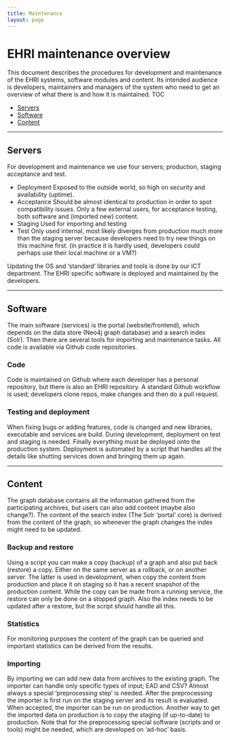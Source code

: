 ```yaml
---
title: Maintenance
layout: page
---
```


EHRI maintenance overview
=========================

This document describes the procedures for development and maintenance of the EHRI systems, software modules and content. Its intended audience is developers, maintainers and managers of the system who need to get an overview of what there is and how it is maintained. 
TOC

* [Servers](#servers)
* [Software](#software)
* [Content](#content)

---

Servers <a id="servers"></a>
-------
For development and maintenance we use four servers; production, staging acceptance and test. 

*	Deployment
Exposed to the outside world, so high on security and availability (uptime). 
*	Acceptance
Should be almost identical to production in order to spot compatibility issues. Only a few external users, for acceptance testing, both software and (imported new) content. 
*	Staging
Used for importing and testing
*	Test
Only used internal, most likely diverges from production much more than the staging server because developers need to try new things on this machine first. (in practice it is hardly used, developers could perhaps use their local machine or a VM?)

Updating the OS and ‘standard’ libraries and tools is done by our ICT department. The EHRI specific software is deployed and maintained by the developers. 

---

Software <a id="software"></a>
--------
The main software (services) is the portal (website/frontend), which depends on the data store (Neo4j graph database) and a search index (Solr). Then there are several tools for importing and maintenance tasks. All code is available via Github code repositories. 


### Code
Code is maintained on Github where each developer has a personal repository, but there is also an EHRI repository. A standard Github workflow is used; developers clone repos, make changes and then do a pull request. 


### Testing and deployment
When fixing bugs or adding features, code is changed and new libraries, executable and services are build. During development, deployment on test and staging is needed. Finally everything must be deployed onto the production system. Deployment is automated by a script that handles all the details like shutting services down and bringing them up again. 


---

Content <a id="content"></a>
-------
The graph database contains all the information gathered from the participating archives, but users can also add content (maybe also change?). The content of the search index (The Solr ‘portal’ core) is derived from the content of the graph, so whenever the graph changes the index might need to be updated. 


### Backup and restore
Using a script you can make a copy (backup) of a graph and also put back (restore) a copy. Either on the same server as a rollback, or on another server. 
The latter is used in development, when copy the content from production and place it on staging so it has a recent snapshot of the production content. 
While the copy can be made from a running service, the restore can only be done on a stopped graph. Also the index needs to be updated after a restore, but the script should handle all this. 

### Statistics
For monitoring purposes the content of the graph can be queried and important statistics can be derived from the results. 


### Importing
By importing we can add new data from archives to the existing graph. 
The importer can handle only specific types of input; EAD and CSV?
Almost always a special ‘preprocessing step’ is needed. After the preprocessing the importer is first run on the staging server and its result is evaluated. When accepted, the importer can be run on production. Another way to get the imported data on production is to copy the staging (if up-to-date) to production. 
Note that for the preprocessing special software (scripts and or tools) might be needed, which are developed on ‘ad-hoc’ basis. 

